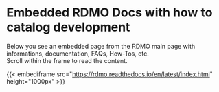 

# Embedded RDMO Docs with how to catalog development

Below you see an embedded page from the RDMO main page with informations, documentation, FAQs, How-Tos, etc.   
Scroll within the frame to read the content.

{{< embediframe src="https://rdmo.readthedocs.io/en/latest/index.html" height="1000px" >}}
